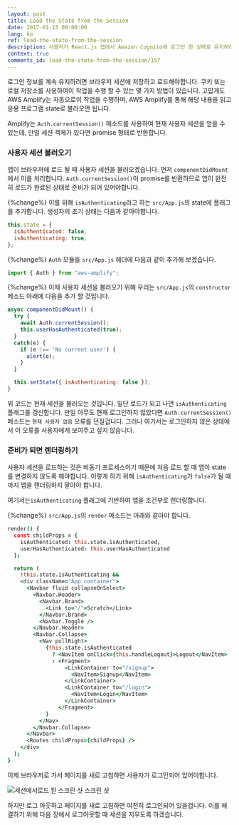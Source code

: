 ```yaml
---
layout: post
title: Load the State from the Session
date: 2017-01-15 00:00:00
lang: ko
ref: load-the-state-from-the-session
description: 사용자가 React.js 앱에서 Amazon Cognito에 로그인 한 상태로 유지하려면 App 세션 state에서 사용자 세션을 로드해야합니다. AWS Amplify Auth.currentSession() 메소드를 사용하여 componentDidMount에 세션을로드합니다.
context: true
comments_id: load-the-state-from-the-session/157
---
```


로그인 정보를 계속 유지하려면 브라우저 세션에 저장하고 로드해야합니다. 쿠키 또는 로컬 저장소를 사용하여이 작업을 수행 할 수 있는 몇 가지 방법이 있습니다. 고맙게도 AWS Amplify는 자동으로이 작업을 수행하며, AWS Amplify를 통해 해당 내용을 읽고 응용 프로그램 state로 불러오면 됩니다.

Amplify는 `Auth.currentSession()` 메소드를 사용하여 현재 사용자 세션을 얻을 수 있는데, 만일 세션 객체가 있다면 promise 형태로 반환합니다.

### 사용자 세션 불러오기

앱이 브라우저에 로드 될 때 사용자 세션을 불러오겠습니다. 먼저 `componentDidMount`에서 이를 처리합니다. `Auth.currentSession()`이 promise를 반환하므로 앱이 완전히 로드가 완료된 상태로 준비가 되어 있어야합니다.

{%change%} 이를 위해 `isAuthenticating`라고 하는 `src/App.js`의 state에 플래그를 추가합니다. 생성자의 초기 상태는 다음과 같아야합니다.

```js
this.state = {
  isAuthenticated: false,
  isAuthenticating: true,
};
```

{%change%} `Auth` 모듈을 `src/App.js` 헤더에 다음과 같이 추가해 보겠습니다.

```js
import { Auth } from "aws-amplify";
```

{%change%} 이제 사용자 세션을 불러오기 위해 우리는 `src/App.js`의 `constructor` 메소드 아래에 다음을 추가 할 것입니다.

```js
async componentDidMount() {
  try {
    await Auth.currentSession();
    this.userHasAuthenticated(true);
  }
  catch(e) {
    if (e !== 'No current user') {
      alert(e);
    }
  }

  this.setState({ isAuthenticating: false });
}
```

위 코드는 현재 세션을 불러오는 것입니다. 일단 로드가 되고 나면 `isAuthenticating` 플래그를 갱신합니다. 만일 아무도 현재 로그인하지 않았다면 `Auth.currentSession()` 메소드는 `현재 사용자 없음` 오류를 던질겁니다. 그러나 여기서는 로그인하지 않은 상태에서 이 오류를 사용자에게 보여주고 싶지 않습니다.

### 준비가 되면 렌더링하기

사용자 세션을 로드하는 것은 비동기 프로세스이기 때문에 처음 로드 할 때 앱이 state를 변경하지 않도록 해야합니다. 이렇게 하기 위해 `isAuthenticating`가 `false`가 될 때까지 앱을 렌더링하지 말아야 합니다.

여기서는`isAuthenticating` 플래그에 기반하여 앱을 조건부로 렌더링합니다.

{%change%} `src/App.js`의 `render` 메소드는 아래와 같아야 합니다.

```coffee
render() {
  const childProps = {
    isAuthenticated: this.state.isAuthenticated,
    userHasAuthenticated: this.userHasAuthenticated
  };

  return (
    !this.state.isAuthenticating &&
    <div className="App container">
      <Navbar fluid collapseOnSelect>
        <Navbar.Header>
          <Navbar.Brand>
            <Link to="/">Scratch</Link>
          </Navbar.Brand>
          <Navbar.Toggle />
        </Navbar.Header>
        <Navbar.Collapse>
          <Nav pullRight>
            {this.state.isAuthenticated
              ? <NavItem onClick={this.handleLogout}>Logout</NavItem>
              : <Fragment>
                  <LinkContainer to="/signup">
                    <NavItem>Signup</NavItem>
                  </LinkContainer>
                  <LinkContainer to="/login">
                    <NavItem>Login</NavItem>
                  </LinkContainer>
                </Fragment>
            }
          </Nav>
        </Navbar.Collapse>
      </Navbar>
      <Routes childProps={childProps} />
    </div>
  );
}
```

이제 브라우저로 가서 페이지를 새로 고침하면 사용자가 로그인되어 있어야합니다.

![세션에서로드 된 스크린 샷 스크린 샷](/assets/login-from-session-loaded.png)

하지만 로그 아웃하고 페이지를 새로 고침하면 여전히 로그인되어 있을겁니다. 이를 해결하기 위해 다음 장에서 로그아웃할 때 세션을 지우도록 하겠습니다.
